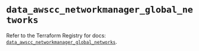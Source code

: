 # `data_awscc_networkmanager_global_networks`

Refer to the Terraform Registry for docs: [`data_awscc_networkmanager_global_networks`](https://registry.terraform.io/providers/hashicorp/awscc/0.70.0/docs/data-sources/networkmanager_global_networks).
